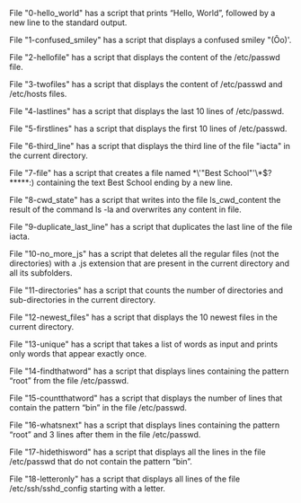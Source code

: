 File "0-hello_world" has a script that prints “Hello, World”, followed by a new line to the standard output.

File "1-confused_smiley" has a script that displays a confused smiley "(Ôo)'.

File "2-hellofile" has a script that displays the content of the /etc/passwd file.

File "3-twofiles" has a script that displays the content of /etc/passwd and /etc/hosts files.

File "4-lastlines" has a script that displays the last 10 lines of /etc/passwd.

File "5-firstlines" has a script that displays the first 10 lines of /etc/passwd.

File "6-third_line" has a script that displays the third line of the file "iacta" in the current directory.

File "7-file" has a script that creates a file named \*\\'"Best School"\'\\*$\?\*\*\*\*\*:) containing the text Best School ending by a new line.

File "8-cwd_state" has a script that writes into the file ls_cwd_content the result of the command ls -la and overwrites any content in file.

File "9-duplicate_last_line" has a script that duplicates the last line of the file iacta.

File "10-no_more_js" has a script that deletes all the regular files (not the directories) with a .js extension that are present in the current directory and all its subfolders.

File "11-directories" has a script that counts the number of directories and sub-directories in the current directory.

File "12-newest_files" has a script that displays the 10 newest files in the current directory.

File "13-unique" has a script that takes a list of words as input and prints only words that appear exactly once.

File "14-findthatword" has a script that displays lines containing the pattern “root” from the file /etc/passwd.

File "15-countthatword" has a script that displays the number of lines that contain the pattern “bin” in the file /etc/passwd.

File "16-whatsnext" has a script that displays lines containing the pattern “root” and 3 lines after them in the file /etc/passwd.

File "17-hidethisword" has a script that displays all the lines in the file /etc/passwd that do not contain the pattern “bin”.

File "18-letteronly" has a script that displays all lines of the file /etc/ssh/sshd_config starting with a letter.
